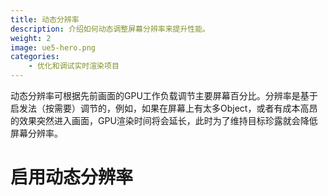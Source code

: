 ```yaml
---
title: 动态分辨率
description: 介绍如何动态调整屏幕分辨率来提升性能。
weight: 2
image: ue5-hero.png
categories:
    - 优化和调试实时渲染项目
---
```

动态分辨率可根据先前画面的GPU工作负载调节主要屏幕百分比。分辨率是基于启发法（按需要）调节的，例如，如果在屏幕上有太多Object，或者有成本高昂的效果突然进入画面，GPU渲染时间将会延长，此时为了维持目标珍露就会降低屏幕分辨率。

# 启用动态分辨率